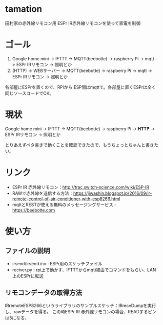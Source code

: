# tamation
田村家の赤外線リモコン用
ESPr IR赤外線リモコンを使って家電を制御

# ゴール 

1. Google home mini -> IFTTT -> MQTT(beebotte) -> raspberry Pi -> mqtt -> ESPr IRリモコン -> 照明とか
1. (HTTP) -> WEBサーバー -> MQTT(beebotte) -> raspberry Pi -> mqtt -> ESPr IRリモコン -> 照明とか

各部屋にESPrを置くので、RPIから ESP間はmqttで。各部屋に置くESPrは全く同じソースコードでOK。


# 現状

Google home mini -> IFTTT -> MQTT(beebotte) -> raspberry Pi -> **HTTP** -> ESPr IRリモコン -> 照明とか

とりあえずベタ書きで動くことを確認できたので、もうちょっとちゃんと書きたい。

# リンク
* ESPr IR 赤外線リモコン：http://trac.switch-science.com/wiki/ESP-IR
* RAWで赤外線を送信する方法：https://jiwashin.blogspot.jp/2016/09/ir-remote-control-of-air-conditioner-with-esp8266.html
* mqttとRESTが使える無料のメッセージングサービス : https://beebotte.com

# 使い方

## ファイルの説明
* irsend/irsend.ino : ESPr用のスケッチファイル
* reciver.py : rpi上で動かす、IFTTTからmqtt経由でコマンドをもらい、LAN上のESPrに転送

## リモコンデータの取得方法
IRremoteESP8266というライブラリのサンプルスケッチ：IRrecvDumpを実行し、rawデータを得る。
この時ESPr IR 赤外線リモコンの場合、READするピンは5になる。
